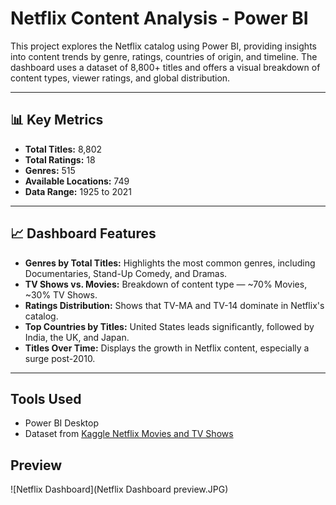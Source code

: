 # Netflix Content Analysis - Power BI

This project explores the Netflix catalog using Power BI, providing insights into content trends by genre, ratings, countries of origin, and timeline. The dashboard uses a dataset of 8,800+ titles and offers a visual breakdown of content types, viewer ratings, and global distribution.

---

## 📊 Key Metrics

- **Total Titles:** 8,802  
- **Total Ratings:** 18  
- **Genres:** 515  
- **Available Locations:** 749  
- **Data Range:** 1925 to 2021  

---

## 📈 Dashboard Features

- **Genres by Total Titles:** Highlights the most common genres, including Documentaries, Stand-Up Comedy, and Dramas.
- **TV Shows vs. Movies:** Breakdown of content type — ~70% Movies, ~30% TV Shows.
- **Ratings Distribution:** Shows that TV-MA and TV-14 dominate in Netflix's catalog.
- **Top Countries by Titles:** United States leads significantly, followed by India, the UK, and Japan.
- **Titles Over Time:** Displays the growth in Netflix content, especially a surge post-2010.

---

## Tools Used

- Power BI Desktop
- Dataset from [Kaggle Netflix Movies and TV Shows](https://www.kaggle.com/datasets/shivamb/netflix-shows)

## Preview

![Netflix Dashboard](Netflix Dashboard preview.JPG)



